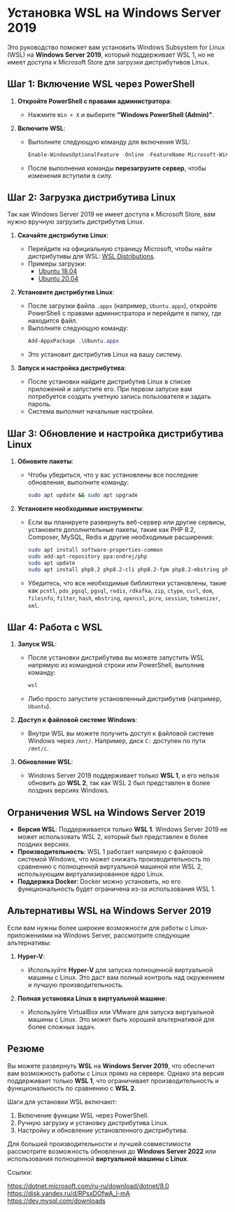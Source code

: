 # Установка WSL на Windows Server 2019

Это руководство поможет вам установить Windows Subsystem for Linux (WSL) на **Windows Server 2019**, который поддерживает WSL 1, но не имеет доступа к Microsoft Store для загрузки дистрибутивов Linux.

## Шаг 1: Включение WSL через PowerShell

1. **Откройте PowerShell с правами администратора**:
   - Нажмите `Win + X` и выберите **"Windows PowerShell (Admin)"**.

2. **Включите WSL**:
   - Выполните следующую команду для включения WSL:
     ```powershell
     Enable-WindowsOptionalFeature -Online -FeatureName Microsoft-Windows-Subsystem-Linux
     ```
   - После выполнения команды **перезагрузите сервер**, чтобы изменения вступили в силу.

## Шаг 2: Загрузка дистрибутива Linux

Так как Windows Server 2019 не имеет доступа к Microsoft Store, вам нужно вручную загрузить дистрибутив Linux.

1. **Скачайте дистрибутив Linux**:
   - Перейдите на официальную страницу Microsoft, чтобы найти дистрибутивы для WSL: [WSL Distributions](https://docs.microsoft.com/en-us/windows/wsl/install-manual).
   - Примеры загрузки:
     - [Ubuntu 18.04](https://aka.ms/wsl-ubuntu-1804)
     - [Ubuntu 20.04](https://aka.ms/wsl-ubuntu-2004)

2. **Установите дистрибутив Linux**:
   - После загрузки файла `.appx` (например, `Ubuntu.appx`), откройте PowerShell с правами администратора и перейдите в папку, где находится файл.
   - Выполните следующую команду:
     ```powershell
     Add-AppxPackage .\Ubuntu.appx
     ```
   - Это установит дистрибутив Linux на вашу систему.

3. **Запуск и настройка дистрибутива**:
   - После установки найдите дистрибутив Linux в списке приложений и запустите его. При первом запуске вам потребуется создать учетную запись пользователя и задать пароль.
   - Система выполнит начальные настройки.

## Шаг 3: Обновление и настройка дистрибутива Linux

1. **Обновите пакеты**:
   - Чтобы убедиться, что у вас установлены все последние обновления, выполните команду:
     ```bash
     sudo apt update && sudo apt upgrade
     ```

2. **Установите необходимые инструменты**:
   - Если вы планируете развернуть веб-сервер или другие сервисы, установите дополнительные пакеты, такие как PHP 8.2, Composer, MySQL, Redis и другие необходимые расширения:
     ```bash
     sudo apt install software-properties-common
     sudo add-apt-repository ppa:ondrej/php
     sudo apt update
     sudo apt install php8.2 php8.2-cli php8.2-fpm php8.2-mbstring php8.2-xml php8.2-zip php8.2-curl php8.2-pgsql php8.2-redis php8.2-ctype php8.2-dom php8.2-fileinfo php8.2-filter php8.2-hash php8.2-openssl php8.2-pcre php8.2-session php8.2-tokenizer php8.2-xml composer mysql-server redis-server postgresql postgresql-contrib librdkafka-dev
     ```

   - Убедитесь, что все необходимые библиотеки установлены, такие как `pcntl`, `pdo_pgsql`, `pgsql`, `redis`, `rdkafka`, `zip`, `ctype`, `curl`, `dom`, `fileinfo`, `filter`, `hash`, `mbstring`, `openssl`, `pcre`, `session`, `tokenizer`, `xml`.

## Шаг 4: Работа с WSL

1. **Запуск WSL**:
   - После установки дистрибутива вы можете запустить WSL напрямую из командной строки или PowerShell, выполнив команду:
     ```powershell
     wsl
     ```
   - Либо просто запустите установленный дистрибутив (например, `Ubuntu`).

2. **Доступ к файловой системе Windows**:
   - Внутри WSL вы можете получить доступ к файловой системе Windows через `/mnt/`. Например, диск `C:` доступен по пути `/mnt/c`.

3. **Обновление WSL**:
   - Windows Server 2019 поддерживает только **WSL 1**, и его нельзя обновить до **WSL 2**, так как WSL 2 был представлен в более поздних версиях Windows.

## Ограничения WSL на Windows Server 2019

- **Версия WSL**: Поддерживается только **WSL 1**. Windows Server 2019 не может использовать WSL 2, который был представлен в более поздних версиях.
- **Производительность**: WSL 1 работает напрямую с файловой системой Windows, что может снижать производительность по сравнению с полноценной виртуальной машиной или WSL 2, использующим виртуализированное ядро Linux.
- **Поддержка Docker**: Docker можно установить, но его функциональность будет ограничена из-за использования WSL 1.

## Альтернативы WSL на Windows Server 2019

Если вам нужны более широкие возможности для работы с Linux-приложениями на Windows Server, рассмотрите следующие альтернативы:

1. **Hyper-V**:
   - Используйте **Hyper-V** для запуска полноценной виртуальной машины с Linux. Это даст вам полный контроль над окружением и лучшую производительность.

2. **Полная установка Linux в виртуальной машине**:
   - Используйте VirtualBox или VMware для запуска виртуальной машины с Linux. Это может быть хорошей альтернативой для более сложных задач.

## Резюме

Вы можете развернуть **WSL** на **Windows Server 2019**, что обеспечит вам возможность работы с Linux прямо на сервере. Однако эта версия поддерживает только **WSL 1**, что ограничивает производительность и функциональность по сравнению с **WSL 2**.

Шаги для установки WSL включают:
1. Включение функции WSL через PowerShell.
2. Ручную загрузку и установку дистрибутива Linux.
3. Настройку и обновление установленного дистрибутива.

Для большей производительности и лучшей совместимости рассмотрите возможность обновления до **Windows Server 2022** или использования полноценной **виртуальной машины с Linux**.


Ссылки:  

https://dotnet.microsoft.com/ru-ru/download/dotnet/8.0  
https://disk.yandex.ru/d/RPsxDOfwA_l-mA  
https://dev.mysql.com/downloads  
